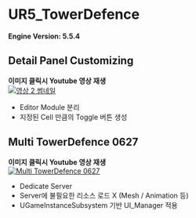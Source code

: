 # UR5_TowerDefence
__Engine Version: 5.5.4__

## Detail Panel Customizing
**이미지 클릭시 Youtube 영상 재생**  
[![영상 2 썸네일](https://img.youtube.com/vi/FecT0TwcwOg/0.jpg)](https://youtu.be/FecT0TwcwOg)  
- Editor Module 분리  
- 지정된 Cell 만큼의 Toggle 버튼 생성  

## Multi TowerDefence 0627
**이미지 클릭시 Youtube 영상 재생**  
[![Multi TowerDefence 0627](https://img.youtube.com/vi/B5xeIwtklTM/0.jpg)](https://youtu.be/B5xeIwtklTM)  
- Dedicate Server  
- Server에 불필요한 리소스 로드 X (Mesh / Animation 등)  
- UGameInstanceSubsystem 기반 UI_Manager 적용  